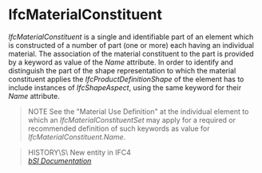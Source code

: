 IfcMaterialConstituent
======================
_IfcMaterialConstituent_ is a single and identifiable part of an element which
is constructed of a number of part (one or more) each having an individual
material. The association of the material constituent to the part is provided
by a keyword as value of the _Name_ attribute. In order to identify and
distinguish the part of the shape representation to which the material
constituent applies the _IfcProductDefinitionShape_ of the element has to
include instances of _IfcShapeAspect_, using the same keyword for their _Name_
attribute.  
  
> NOTE  See the "Material Use Definition" at the individual element to which
> an _IfcMaterialConstituentSet_ may apply for a required or recommended
> definition of such keywords as value for _IfcMaterialConstituent.Name_.  
  
> HISTORY\S\ New entity in IFC4  
[ _bSI
Documentation_](https://standards.buildingsmart.org/IFC/DEV/IFC4_2/FINAL/HTML/schema/ifcmaterialresource/lexical/ifcmaterialconstituent.htm)


